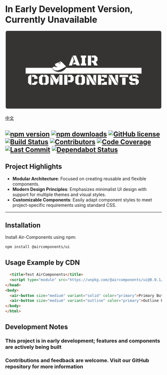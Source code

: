 # In Early Development Version, Currently Unavailable

![Air-Components Logo](./src/assets/air-components-board.png)

[中文](https://github.com/SisyphusZheng/Components/blob/main/README_CN.md)

[![npm version](https://img.shields.io/npm/v/air-components)](https://www.npmjs.com/package/air-components) 
[![npm downloads](https://img.shields.io/npm/dm/air-components)](https://www.npmjs.com/package/air-components) 
[![GitHub license](https://img.shields.io/github/license/aircomponents/Components)](https://github.com/aircomponents/Components/blob/main/LICENSE) 
[![Build Status](https://img.shields.io/github/actions/workflow/status/aircomponents/Components/.github/workflows/publish.yml)](https://github.com/aircomponents/Components/actions) 
[![Contributors](https://img.shields.io/github/contributors/aircomponents/Components)](https://github.com/aircomponents/Components/graphs/contributors) 
[![Code Coverage](https://img.shields.io/codecov/c/github/aircomponents/Components)](https://codecov.io/gh/aircomponents/Components) 
[![Last Commit](https://img.shields.io/github/last-commit/aircomponents/Components)](https://github.com/aircomponents/Components/commits/main) 
[![Dependabot Status](https://img.shields.io/badge/dependencies-up%20to%20date-brightgreen)](https://github.com/aircomponents/Components/network/updates)
---

## Project Highlights

- **Modular Architecture**: Focused on creating reusable and flexible components.
- **Modern Design Principles**: Emphasizes minimalist UI design with support for multiple themes and visual styles.
- **Customizable Components**: Easily adapt component styles to meet project-specific requirements using standard CSS.

---

## Installation

Install Air-Components using npm:

```bash
npm install @aircomponents/ui
```

## Usage Example by CDN

``` html
  <title>Test AirComponents</title>
  <script type="module" src="https://unpkg.com/@aircomponents/ui@0.0.1/dist/aircomponents/aircomponents.esm.js"></script>
</head>
<body>
  <air-button size="medium" variant="solid" color="primary">Primary Button</air-button>
  <air-button size="medium" variant="outline" color="primary">Outline Primary</air-button>
</body>
</html>
```

## Development Notes

### This project is in early development; features and components are actively being built

### Contributions and feedback are welcome. Visit our GitHub repository for more information

